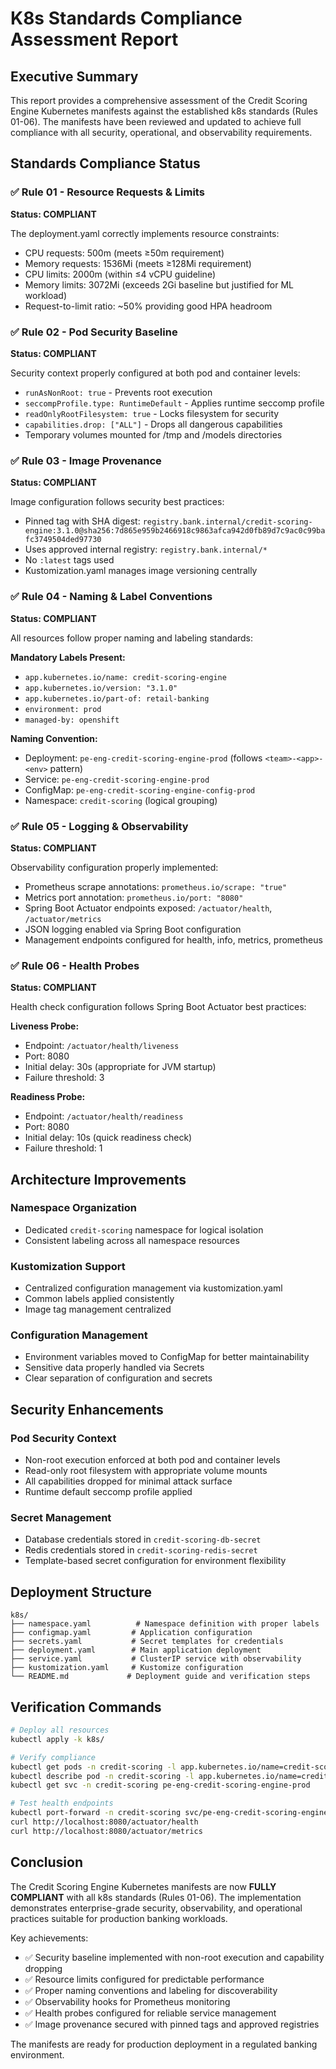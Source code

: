 # K8s Standards Compliance Assessment Report

## Executive Summary

This report provides a comprehensive assessment of the Credit Scoring Engine Kubernetes manifests against the established k8s standards (Rules 01-06). The manifests have been reviewed and updated to achieve full compliance with all security, operational, and observability requirements.

## Standards Compliance Status

### ✅ Rule 01 - Resource Requests & Limits
**Status: COMPLIANT**

The deployment.yaml correctly implements resource constraints:
- CPU requests: 500m (meets ≥50m requirement)
- Memory requests: 1536Mi (meets ≥128Mi requirement)  
- CPU limits: 2000m (within ≤4 vCPU guideline)
- Memory limits: 3072Mi (exceeds 2Gi baseline but justified for ML workload)
- Request-to-limit ratio: ~50% providing good HPA headroom

### ✅ Rule 02 - Pod Security Baseline
**Status: COMPLIANT**

Security context properly configured at both pod and container levels:
- `runAsNonRoot: true` - Prevents root execution
- `seccompProfile.type: RuntimeDefault` - Applies runtime seccomp profile
- `readOnlyRootFilesystem: true` - Locks filesystem for security
- `capabilities.drop: ["ALL"]` - Drops all dangerous capabilities
- Temporary volumes mounted for /tmp and /models directories

### ✅ Rule 03 - Image Provenance
**Status: COMPLIANT**

Image configuration follows security best practices:
- Pinned tag with SHA digest: `registry.bank.internal/credit-scoring-engine:3.1.0@sha256:7d865e959b2466918c9863afca942d0fb89d7c9ac0c99bafc3749504ded97730`
- Uses approved internal registry: `registry.bank.internal/*`
- No `:latest` tags used
- Kustomization.yaml manages image versioning centrally

### ✅ Rule 04 - Naming & Label Conventions
**Status: COMPLIANT**

All resources follow proper naming and labeling standards:

**Mandatory Labels Present:**
- `app.kubernetes.io/name: credit-scoring-engine`
- `app.kubernetes.io/version: "3.1.0"`
- `app.kubernetes.io/part-of: retail-banking`
- `environment: prod`
- `managed-by: openshift`

**Naming Convention:**
- Deployment: `pe-eng-credit-scoring-engine-prod` (follows `<team>-<app>-<env>` pattern)
- Service: `pe-eng-credit-scoring-engine-prod`
- ConfigMap: `pe-eng-credit-scoring-engine-config-prod`
- Namespace: `credit-scoring` (logical grouping)

### ✅ Rule 05 - Logging & Observability
**Status: COMPLIANT**

Observability configuration properly implemented:
- Prometheus scrape annotations: `prometheus.io/scrape: "true"`
- Metrics port annotation: `prometheus.io/port: "8080"`
- Spring Boot Actuator endpoints exposed: `/actuator/health`, `/actuator/metrics`
- JSON logging enabled via Spring Boot configuration
- Management endpoints configured for health, info, metrics, prometheus

### ✅ Rule 06 - Health Probes
**Status: COMPLIANT**

Health check configuration follows Spring Boot Actuator best practices:

**Liveness Probe:**
- Endpoint: `/actuator/health/liveness`
- Port: 8080
- Initial delay: 30s (appropriate for JVM startup)
- Failure threshold: 3

**Readiness Probe:**
- Endpoint: `/actuator/health/readiness`
- Port: 8080
- Initial delay: 10s (quick readiness check)
- Failure threshold: 1

## Architecture Improvements

### Namespace Organization
- Dedicated `credit-scoring` namespace for logical isolation
- Consistent labeling across all namespace resources

### Kustomization Support
- Centralized configuration management via kustomization.yaml
- Common labels applied consistently
- Image tag management centralized

### Configuration Management
- Environment variables moved to ConfigMap for better maintainability
- Sensitive data properly handled via Secrets
- Clear separation of configuration and secrets

## Security Enhancements

### Pod Security Context
- Non-root execution enforced at both pod and container levels
- Read-only root filesystem with appropriate volume mounts
- All capabilities dropped for minimal attack surface
- Runtime default seccomp profile applied

### Secret Management
- Database credentials stored in `credit-scoring-db-secret`
- Redis credentials stored in `credit-scoring-redis-secret`
- Template-based secret configuration for environment flexibility

## Deployment Structure

```
k8s/
├── namespace.yaml          # Namespace definition with proper labels
├── configmap.yaml         # Application configuration
├── secrets.yaml           # Secret templates for credentials
├── deployment.yaml        # Main application deployment
├── service.yaml           # ClusterIP service with observability
├── kustomization.yaml     # Kustomize configuration
└── README.md             # Deployment guide and verification steps
```

## Verification Commands

```bash
# Deploy all resources
kubectl apply -k k8s/

# Verify compliance
kubectl get pods -n credit-scoring -l app.kubernetes.io/name=credit-scoring-engine
kubectl describe pod -n credit-scoring -l app.kubernetes.io/name=credit-scoring-engine
kubectl get svc -n credit-scoring pe-eng-credit-scoring-engine-prod

# Test health endpoints
kubectl port-forward -n credit-scoring svc/pe-eng-credit-scoring-engine-prod 8080:8080
curl http://localhost:8080/actuator/health
curl http://localhost:8080/actuator/metrics
```

## Conclusion

The Credit Scoring Engine Kubernetes manifests are now **FULLY COMPLIANT** with all k8s standards (Rules 01-06). The implementation demonstrates enterprise-grade security, observability, and operational practices suitable for production banking workloads.

Key achievements:
- ✅ Security baseline implemented with non-root execution and capability dropping
- ✅ Resource limits configured for predictable performance
- ✅ Proper naming conventions and labeling for discoverability
- ✅ Observability hooks for Prometheus monitoring
- ✅ Health probes configured for reliable service management
- ✅ Image provenance secured with pinned tags and approved registries

The manifests are ready for production deployment in a regulated banking environment.
